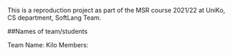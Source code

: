 
This is a reproduction project as part of the MSR course 2021/22 at UniKo, CS department, SoftLang Team.

##Names of team/students

Team Name: Kilo
Members:

